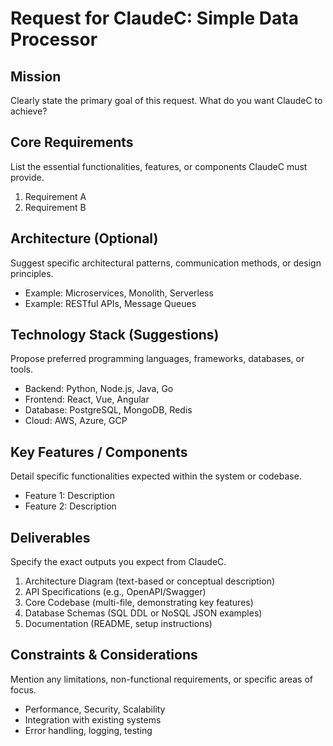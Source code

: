 # Request for ClaudeC: Simple Data Processor

## Mission
Clearly state the primary goal of this request. What do you want ClaudeC to achieve?

## Core Requirements
List the essential functionalities, features, or components ClaudeC must provide.
1.  Requirement A
2.  Requirement B

## Architecture (Optional)
Suggest specific architectural patterns, communication methods, or design principles.
-   Example: Microservices, Monolith, Serverless
-   Example: RESTful APIs, Message Queues

## Technology Stack (Suggestions)
Propose preferred programming languages, frameworks, databases, or tools.
-   Backend: Python, Node.js, Java, Go
-   Frontend: React, Vue, Angular
-   Database: PostgreSQL, MongoDB, Redis
-   Cloud: AWS, Azure, GCP

## Key Features / Components
Detail specific functionalities expected within the system or codebase.
-   Feature 1: Description
-   Feature 2: Description

## Deliverables
Specify the exact outputs you expect from ClaudeC.
1.  Architecture Diagram (text-based or conceptual description)
2.  API Specifications (e.g., OpenAPI/Swagger)
3.  Core Codebase (multi-file, demonstrating key features)
4.  Database Schemas (SQL DDL or NoSQL JSON examples)
5.  Documentation (README, setup instructions)

## Constraints & Considerations
Mention any limitations, non-functional requirements, or specific areas of focus.
-   Performance, Security, Scalability
-   Integration with existing systems
-   Error handling, logging, testing
